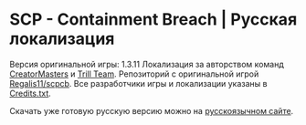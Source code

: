 # SCP - Containment Breach | Русская локализация

Версия оригинальной игры: 1.3.11
Локализация за авторством команд [CreatorMasters] и [Trill Team].
Репозиторий с оригинальной игрой [Regalis11/scpcb][OriginalRep].
Все разработчики игры и локализации указаны в [Credits.txt].

Скачать уже готовую русскую версию можно на [русскоязычном сайте][scpcbgame.ru].

[CreatorMasters]: <https://vk.com/creatormteam>
[Trill Team]: <https://vk.com/trill_team>
[Credits.txt]: <https://github.com/Oleg720/scpcb-rus/blob/1.3.11/Credits.txt>
[OriginalRep]: <https://github.com/Regalis11/scpcb>
[scpcbgame.ru]: <http://scpcbgame.ru>